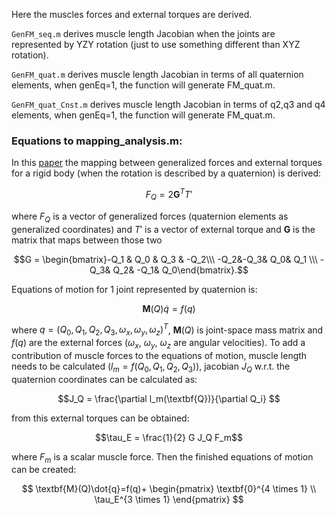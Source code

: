 Here the muscles forces and external torques are derived.

`GenFM_seq.m` derives muscle length Jacobian when the joints are represented by YZY rotation (just to use something different than XYZ rotation).

`GenFM_quat.m` derives muscle length Jacobian in terms of all quaternion elements, when genEq=1, the function will generate FM_quat.m.

`GenFM_quat_Cnst.m` derives muscle length Jacobian in terms of q2,q3 and q4 elements, when genEq=1, the function will generate FM_quat.m.

### Equations to mapping_analysis.m:

In this [paper](https://arxiv.org/abs/0811.2889) the mapping between generalized forces and external torques for a rigid body (when the rotation is described by a quaternion) is derived:

$$\textit{F}_Q = 2\textbf{G}^TT'$$

where $\textit{F}_Q$ is a vector of generalized forces (quaternion elements as generalized coordinates) and $T'$ is a vector of external torque and $\textbf{G}$ is the matrix that maps between those two

$$G = \begin{bmatrix}-Q_1 & Q_0 & Q_3 & -Q_2\\\ -Q_2&-Q_3& Q_0& Q_1 \\\ -Q_3& Q_2& -Q_1& Q_0\end{bmatrix}.$$

Equations of motion for 1 joint represented by quaternion is:

$$\textbf{M}(Q)\dot{q}=f(q)$$

where $q = (Q_0,Q_1,Q_2,Q_3,\omega_x,\omega_y,\omega_z)^T$, $\textbf{M}(Q)$ is joint-space mass matrix and $f(q)$ are the external forces ($\omega_x$, $\omega_y$, $\omega_z$ are angular velocities).
To add a contribution of muscle forces to the equations of motion, muscle length needs to be calculated ($l_m = f(Q_0,Q_1,Q_2,Q_3)$), jacobian $J_Q$ w.r.t. the quaternion coordinates can be calculated as:

$$J_Q = \frac{\partial l_m(\textbf{Q})}{\partial Q_i} $$

from this external torques can be obtained:

$$\tau_E = \frac{1}{2} G J_Q F_m$$

where $F_m$ is a scalar muscle force. Then the finished equations of motion can be created:

$$
\textbf{M}(Q)\dot{q}=f(q)+
\begin{pmatrix}
\textbf{0}^{4 \times 1} \\
\tau_E^{3 \times 1}
\end{pmatrix}
$$


